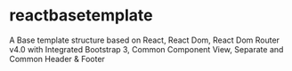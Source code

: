# reactbasetemplate
A Base template structure based on React, React Dom, React Dom Router v4.0 with Integrated Bootstrap 3, Common Component View, Separate and Common Header &amp; Footer
